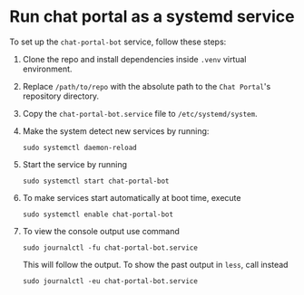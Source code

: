 # Run chat portal as a systemd service

To set up the `chat-portal-bot` service, follow these steps:

1. Clone the repo and install dependencies inside `.venv` virtual environment.

1. Replace `/path/to/repo` with the absolute path to the `Chat Portal`'s repository directory.

1. Copy the `chat-portal-bot.service` file to `/etc/systemd/system`.

1. Make the system detect new services by running:
     ```
     sudo systemctl daemon-reload
     ```

1. Start the service by running
    ```
    sudo systemctl start chat-portal-bot
    ```

5. To make services start automatically at boot time, execute
    ```
    sudo systemctl enable chat-portal-bot
    ```

6. To view the console output use command
    ```
    sudo journalctl -fu chat-portal-bot.service
    ```
    This will follow the output. To show the past output in `less`, call instead
    ```
    sudo journalctl -eu chat-portal-bot.service
    ```
